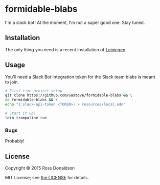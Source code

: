 # formidable-blabs

I'm a slack bot! At the moment, I'm not a super good one. Stay tuned.

## Installation

The only thing you need is a recent installation of [Leiningen](http://leiningen.org/).

## Usage

You'll need a Slack Bot Integration token for the Slack team blabs is meant to
join.

```bash
# First time project setup
git clone https://github.com/Gastove/formidable-blabs && \
cd formidable-blabs && \
echo "{:slack-api-token <TOKEN>} > resources/local.edn"

# Start it up!
lein trampoline run
```

### Bugs

Probably!

## License

Copyright © 2015 Ross Donaldson

MIT License; see [the LICENSE](LICENSE) for details.
